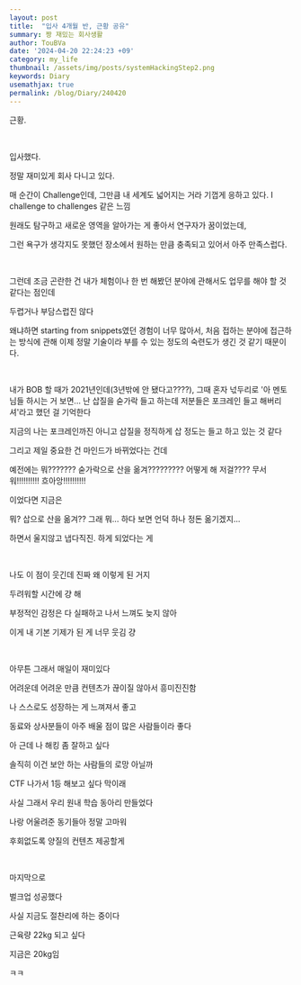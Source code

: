 ```yaml
---
layout: post
title:  "입사 4개월 반, 근황 공유"
summary: 짱 재밌는 회사생활
author: TouBVa
date: '2024-04-20 22:24:23 +09'
category: my_life
thumbnail: /assets/img/posts/systemHackingStep2.png
keywords: Diary
usemathjax: true
permalink: /blog/Diary/240420
---
```


근황.


<br>

입사했다.

정말 재미있게 회사 다니고 있다.

매 순간이 Challenge인데, 그만큼 내 세계도 넓어지는 거라 기껍게 응하고 있다. I challenge to challenges 같은 느낌

원래도 탐구하고 새로운 영역을 알아가는 게 좋아서 연구자가 꿈이었는데,

그런 욕구가 생각지도 못했던 장소에서 원하는 만큼 충족되고 있어서 아주 만족스럽다.

<br>

그런데 조금 곤란한 건 내가 체험이나 한 번 해봤던 분야에 관해서도 업무를 해야 할 것 같다는 점인데

두렵거나 부담스럽진 않다

왜냐하면 starting from snippets였던 경험이 너무 많아서, 처음 접하는 분야에 접근하는 방식에 관해 이제 정말 기술이라 부를 수 있는 정도의 숙련도가 생긴 것 같기 때문이다.

<br>

내가 BOB 할 때가 2021년인데(3년밖에 안 됐다고????), 그때 혼자 넋두리로 '아 멘토님들 하시는 거 보면... 난 삽질을 숟가락 들고 하는데 저분들은 포크레인 들고 해버리셔'라고 했던 걸 기억한다

지금의 나는 포크레인까진 아니고 삽질을 정직하게 삽 정도는 들고 하고 있는 것 같다

그리고 제일 중요한 건 마인드가 바뀌었다는 건데

예전에는 뭐??????? 숟가락으로 산을 옮겨????????? 어떻게 해 저걸???? 무서워!!!!!!!!!! 흐아앙!!!!!!!!!!

이었다면 지금은

뭐? 삽으로 산을 옮겨?? 그래 뭐... 하다 보면 언덕 하나 정돈 옮기겠지...

하면서 울지않고 냅다직진. 하게 되었다는 게

<br>


나도 이 점이 웃긴데 진짜 왜 이렇게 된 거지

두려워할 시간에 걍 해

부정적인 감정은 다 실패하고 나서 느껴도 늦지 않아

이게 내 기본 기제가 된 게 너무 웃김 걍

<br>

아무튼 그래서 매일이 재미있다

어려운데 어려운 만큼 컨텐츠가 끊이질 않아서 흥미진진함

나 스스로도 성장하는 게 느껴져서 좋고

동료와 상사분들이 아주 배울 점이 많은 사람들이라 좋다
<br>

아 근데 나 해킹 좀 잘하고 싶다

솔직히 이건 보안 하는 사람들의 로망 아닐까

CTF 나가서 1등 해보고 싶다 막이래
<br>


사실 그래서 우리 원내 학습 동아리 만들었다

나랑 어울려준 동기들아 정말 고마워

후회없도록 양질의 컨텐츠 제공할게

<br>


마지막으로

벌크업 성공했다

사실 지금도 절찬리에 하는 중이다

근육량 22kg 되고 싶다

지금은 20kg임

ㅋㅋ
